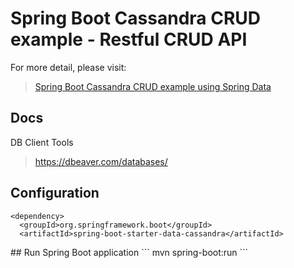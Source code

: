 # Spring Boot Cassandra CRUD example - Restful CRUD API

For more detail, please visit:
> [Spring Boot Cassandra CRUD example using Spring Data](https://bezkoder.com/spring-boot-cassandra-crud/)

##  Docs
DB Client Tools
> https://dbeaver.com/databases/

## Configuration 

```
<dependency>
  <groupId>org.springframework.boot</groupId>
  <artifactId>spring-boot-starter-data-cassandra</artifactId>
 ```
</dependency>
## Run Spring Boot application
```
mvn spring-boot:run
```
